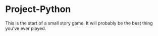 # Project-Python
This is the start of a small story game.
It will probably be the best thing you've ever played.
